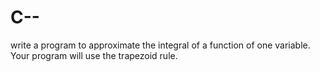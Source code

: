 C--
===

write a program to approximate the integral of a function  of one variable.  Your program will use the trapezoid rule.
